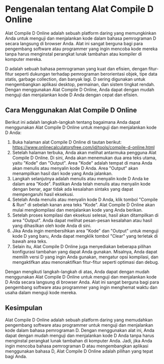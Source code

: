 Pengenalan tentang Alat Compile D Online
========================================

Alat Compile D Online adalah sebuah platform daring yang memungkinkan Anda untuk menguji dan menjalankan kode dalam bahasa pemrograman D secara langsung di browser Anda. Alat ini sangat berguna bagi para pengembang software atau programmer yang ingin mencoba kode mereka tanpa harus menginstal perangkat lunak tambahan atau kompiler di komputer mereka.

D adalah sebuah bahasa pemrograman yang kuat dan efisien, dengan fitur-fitur seperti dukungan terhadap pemrograman berorientasi objek, tipe data statis, garbage collection, dan banyak lagi. D sering digunakan untuk mengembangkan aplikasi desktop, permainan, dan sistem tingkat rendah. Dengan menggunakan Alat Compile D Online, Anda dapat dengan mudah menguji dan menjalankan kode D Anda dengan cepat dan efisien.

Cara Menggunakan Alat Compile D Online
--------------------------------------

Berikut ini adalah langkah-langkah tentang bagaimana Anda dapat menggunakan Alat Compile D Online untuk menguji dan menjalankan kode D Anda:

1. Buka halaman alat Compile D Online di tautan berikut: <https://www.onlinecalculatorsfree.com/id/tools/compile-d-online.html>
2. Setelah halaman terbuka, Anda akan melihat antarmuka pengguna Alat Compile D Online. Di sini, Anda akan menemukan dua area teks utama, yaitu "Kode" dan "Output". Area "Kode" adalah tempat di mana Anda akan menulis atau menyalin kode D Anda. Area "Output" akan menampilkan hasil dari kode yang Anda jalankan.
3. Langkah selanjutnya adalah menulis atau menyalin kode D Anda ke dalam area "Kode". Pastikan Anda telah menulis atau menyalin kode dengan benar, agar tidak ada kesalahan sintaks yang dapat mempengaruhi hasil eksekusi.
4. Setelah Anda menulis atau menyalin kode D Anda, klik tombol "Compile &amp; Run" di sebelah kanan area teks "Kode". Alat Compile D Online akan mulai mengkompilasi dan menjalankan kode yang Anda berikan.
5. Setelah proses kompilasi dan eksekusi selesai, hasil akan ditampilkan di area "Output". Anda dapat melihat pesan-pesan kesalahan atau hasil yang dihasilkan oleh kode Anda di sini.
6. Jika Anda ingin membersihkan area "Kode" dan "Output" untuk menguji kode D yang baru, Anda dapat mengklik tombol "Clear" yang terletak di bawah area teks.
7. Selain itu, Alat Compile D Online juga menyediakan beberapa pilihan konfigurasi tambahan yang dapat Anda gunakan. Misalnya, Anda dapat memilih versi D yang ingin Anda gunakan, mengatur opsi kompilasi, dan mengaktifkan atau menonaktifkan fitur-fitur seperti optimasi dan debug.

Dengan mengikuti langkah-langkah di atas, Anda dapat dengan mudah menggunakan Alat Compile D Online untuk menguji dan menjalankan kode D Anda secara langsung di browser Anda. Alat ini sangat berguna bagi para pengembang software atau programmer yang ingin menghemat waktu dan usaha dalam menguji kode mereka.

Kesimpulan
----------

Alat Compile D Online adalah sebuah platform daring yang memudahkan pengembang software atau programmer untuk menguji dan menjalankan kode dalam bahasa pemrograman D. Dengan menggunakan alat ini, Anda dapat dengan mudah menguji dan menjalankan kode D Anda tanpa harus menginstal perangkat lunak tambahan di komputer Anda. Jadi, jika Anda ingin mencoba bahasa pemrograman D atau mengembangkan aplikasi menggunakan bahasa D, Alat Compile D Online adalah pilihan yang tepat bagi Anda.